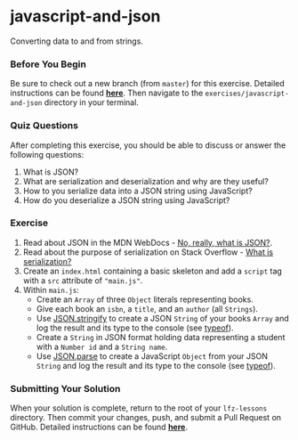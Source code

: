# javascript-and-json

Converting data to and from strings.

### Before You Begin

Be sure to check out a new branch (from `master`) for this exercise. Detailed instructions can be found [**here**](../../guides/before-each-exercise.md). Then navigate to the `exercises/javascript-and-json` directory in your terminal.

### Quiz Questions
After completing this exercise, you should be able to discuss or answer the following questions:

1. What is JSON?
1. What are serialization and deserialization and why are they useful?
1. How to you serialize data into a JSON string using JavaScript?
1. How do you deserialize a JSON string using JavaScript?

### Exercise

1. Read about JSON in the MDN WebDocs - [No, really, what is JSON?](https://developer.mozilla.org/en-US/docs/Learn/JavaScript/Objects/JSON#No_really_what_is_JSON).
1. Read about the purpose of serialization on Stack Overflow - [What is serialization?](https://stackoverflow.com/questions/633402/what-is-serialization)
1. Create an `index.html` containing a basic skeleton and add a `script` tag with a `src` attribute of `"main.js"`.
1. Within `main.js`:
    - Create an `Array` of three `Object` literals representing books.
    - Give each book an `isbn`, a `title`, and an `author` (all `Strings`).
    - Use [JSON.stringify](https://developer.mozilla.org/en-US/docs/Web/JavaScript/Reference/Global_Objects/JSON/stringify) to create a JSON `String` of your books `Array` and log the result and its type to the console (see [typeof](https://developer.mozilla.org/en-US/docs/Web/JavaScript/Reference/Operators/typeof)).
    - Create a `String` in JSON format holding data representing a student with a `Number id` and a `String name`.
    - Use [JSON.parse](https://developer.mozilla.org/en-US/docs/Web/JavaScript/Reference/Global_Objects/JSON/parse) to create a JavaScript `Object` from your JSON `String` and log the result and its type to the console (see [typeof](https://developer.mozilla.org/en-US/docs/Web/JavaScript/Reference/Operators/typeof)).

### Submitting Your Solution

When your solution is complete, return to the root of your `lfz-lessons` directory. Then commit your changes, push, and submit a Pull Request on GitHub. Detailed instructions can be found [**here**](../../guides/after-each-exercise.md).
